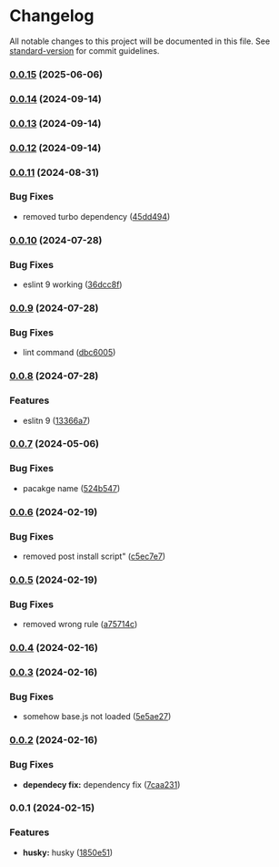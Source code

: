 # Changelog

All notable changes to this project will be documented in this file. See [standard-version](https://github.com/conventional-changelog/standard-version) for commit guidelines.

### [0.0.15](https://github.com/specdest-company/eslint-config-specdest/compare/v0.0.14...v0.0.15) (2025-06-06)

### [0.0.14](https://github.com/specdest-company/eslint-config-specdest/compare/v0.0.13...v0.0.14) (2024-09-14)

### [0.0.13](https://github.com/specdest-company/eslint-config-specdest/compare/v0.0.12...v0.0.13) (2024-09-14)

### [0.0.12](https://github.com/specdest-company/eslint-config-specdest/compare/v0.0.11...v0.0.12) (2024-09-14)

### [0.0.11](https://github.com/specdest-company/eslint-config-specdest/compare/v0.0.10...v0.0.11) (2024-08-31)


### Bug Fixes

* removed turbo dependency ([45dd494](https://github.com/specdest-company/eslint-config-specdest/commit/45dd494e04b58b65539d73eafe0dcd1f4198133a))

### [0.0.10](https://github.com/specdest-company/eslint-config-specdest/compare/v0.0.9...v0.0.10) (2024-07-28)


### Bug Fixes

* eslint 9 working ([36dcc8f](https://github.com/specdest-company/eslint-config-specdest/commit/36dcc8f95795a2f4817e67171788ac36ee4130f7))

### [0.0.9](https://github.com/specdest-company/eslint-config-specdest/compare/v0.0.8...v0.0.9) (2024-07-28)


### Bug Fixes

* lint command ([dbc6005](https://github.com/specdest-company/eslint-config-specdest/commit/dbc60053ff3fbb2db98a0c5a4e1dbae7c85ebf4b))

### [0.0.8](https://github.com/specdest-company/eslint-config-specdest/compare/v0.0.7...v0.0.8) (2024-07-28)


### Features

* eslitn 9 ([13366a7](https://github.com/specdest-company/eslint-config-specdest/commit/13366a7a1f233fc7a1b69de3444aa32981b7692c))

### [0.0.7](https://github.com/specdest-company/eslint-config-specdest/compare/v0.0.6...v0.0.7) (2024-05-06)


### Bug Fixes

* pacakge name ([524b547](https://github.com/specdest-company/eslint-config-specdest/commit/524b547d3748f3f8f8384d5911ce3956c4183db2))

### [0.0.6](https://github.com/specdest-company/eslint-config-specdest/compare/v0.0.5...v0.0.6) (2024-02-19)


### Bug Fixes

* removed post install script" ([c5ec7e7](https://github.com/specdest-company/eslint-config-specdest/commit/c5ec7e7d0e646414222f60a292ea79aa142fc03b))

### [0.0.5](https://github.com/specdest-company/eslint-config-specdest/compare/v0.0.4...v0.0.5) (2024-02-19)


### Bug Fixes

* removed wrong rule ([a75714c](https://github.com/specdest-company/eslint-config-specdest/commit/a75714c3838a80cc0d90ec51da1fc36ac6cef2cd))

### [0.0.4](https://github.com/specdest-company/eslint-config-specdest/compare/v0.0.3...v0.0.4) (2024-02-16)

### [0.0.3](https://github.com/specdest-company/eslint-config-specdest/compare/v0.0.2...v0.0.3) (2024-02-16)


### Bug Fixes

* somehow base.js not loaded ([5e5ae27](https://github.com/specdest-company/eslint-config-specdest/commit/5e5ae27959cecfc0ac5377e7287c721fe9f69738))

### [0.0.2](https://github.com/specdest-company/eslint-config-specdest/compare/v0.0.1...v0.0.2) (2024-02-16)


### Bug Fixes

* **dependecy fix:** dependency fix ([7caa231](https://github.com/specdest-company/eslint-config-specdest/commit/7caa23195609dc9d53efab0963a0ed65826fbdb1))

### 0.0.1 (2024-02-15)


### Features

* **husky:** husky ([1850e51](https://github.com/specdest-company/tool_config_eslint/commit/1850e51f28b9e1fac51cbc434e7060cc64ccf0a7))
